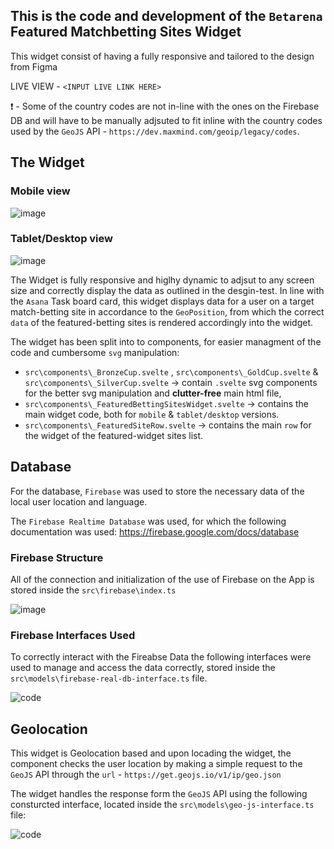 ## This is the code and development of the `Betarena` Featured Matchbetting Sites Widget

This widget consist of having a fully responsive and tailored to the design from Figma

LIVE VIEW - `<INPUT LIVE LINK HERE>`

❗ - Some of the country codes are not in-line with the ones on the Firebase DB and will have to be manually adjsuted to fit inline with the country codes
used by the `GeoJS` API - `https://dev.maxmind.com/geoip/legacy/codes`.

## The Widget

### Mobile view

![image](https://user-images.githubusercontent.com/20924663/131053594-c81db8bb-66f0-4b57-9413-61dd3aefe394.png)

### Tablet/Desktop view

![image](https://user-images.githubusercontent.com/20924663/131053689-87461c9c-a85f-48a3-b0e6-47ec776213c8.png)

The Widget is fully responsive and higlhy dynamic to adjsut to any screen size and correctly display the data as outlined in the desgin-test. In line with the `Asana` Task board card, 
this widget displays data for a user on a target match-betting site in accordance to the `GeoPosition`, from which the correct `data` of the featured-betting sites is rendered accordingly into the widget.

The widget has been split into to components, for easier managment of the code and cumbersome `svg` manipulation:
- `src\components\_BronzeCup.svelte` , `src\components\_GoldCup.svelte` & `src\components\_SilverCup.svelte` -> contain `.svelte` svg components for the better svg manipulation and **clutter-free** main html file,
- `src\components\_FeaturedBettingSitesWidget.svelte` -> contains the main widget code, both for `mobile` & `tablet/desktop` versions.
- `src\components\_FeaturedSiteRow.svelte` -> contains the main `row` for the widget of the featured-widget sites list.

## Database

For the database, `Firebase` was used to store the necessary data of the local user location and language.

The `Firebase Realtime Database` was used, for which the following documentation was used:
https://firebase.google.com/docs/database

### Firebase Structure

All of the connection and initialization of the use of Firebase on the App is stored inside the `src\firebase\index.ts`

![image](https://user-images.githubusercontent.com/20924663/131053948-aa446ded-4fbd-4a57-801b-a13c20cbd0b4.png)

### Firebase Interfaces Used

To correctly interact with the Fireabse Data the following interfaces were used to manage and access the data correctly, stored inside the `src\models\firebase-real-db-interface.ts` file.

![code](https://user-images.githubusercontent.com/20924663/131054121-048ca252-6de2-45d8-9620-27586062e9be.png)

## Geolocation

This widget is Geolocation based and upon locading the widget, the component checks the user location by making a simple request to the `GeoJS` API through the `url` - `https://get.geojs.io/v1/ip/geo.json`

The widget handles the response form the `GeoJS` API using the following consturcted interface, located inside the `src\models\geo-js-interface.ts` file:

![code](https://user-images.githubusercontent.com/20924663/128641768-be309c11-b276-40c9-bfeb-8fb0bff3945c.png)